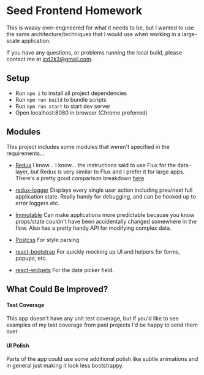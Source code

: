 # Seed Frontend Homework

This is waaay over-engineered for what it needs to be, but I wanted to use the same architecture/techniques that I would use when working in a large-scale application.

If you have any questions, or problems running the local build, please contact me at icd2k3@gmail.com.

## Setup

- Run `npm i` to install all project dependencies
- Run `npm run build` to bundle scripts
- Run `npm run start` to start dev server
- Open localhost:8080 in browser (Chrome preferred)

## Modules
This project includes some modules that weren't specified in the requirements...
 
- [Redux](https://github.com/reactjs/redux) I know... I know... the instructions said to use Flux for the data-layer, but Redux is very similar to Flux and I prefer it for large apps. There's a pretty good comparison breakdown [here](http://stackoverflow.com/a/32920459/1411364)

- [redux-logger](https://github.com/evgenyrodionov/redux-logger) Displays every single user action including prev/next full application state. Really handy for debugging, and can be hooked up to error loggers etc.

- [Immutable](https://facebook.github.io/immutable-js/) Can make applications more predictable because you know props/state couldn't have been accidentally changed somewhere in the flow. Also has a pretty handy API for modifying complex data.

- [Postcss](https://github.com/postcss/postcss) For style parsing

- [react-bootstrap](https://react-bootstrap.github.io/) For quickly mocking up UI and helpers for forms, popups, etc.

- [react-widgets](https://jquense.github.io/react-widgets/docs/#/?_k=a7aied) For the date picker field.

## What Could Be Improved?

#### Test Coverage
This app doesn't have any unit test coverage, but if you'd like to see examples of my test coverage from past projects I'd be happy to send them over

#### UI Polish
Parts of the app could use some additional polish like subtle animations and in general just making it look less bootstrappy.
